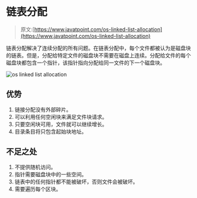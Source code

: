 # 链表分配

> 原文:[https://www.javatpoint.com/os-linked-list-allocation](https://www.javatpoint.com/os-linked-list-allocation)

链表分配解决了连续分配的所有问题。在链表分配中，每个文件都被认为是磁盘块的链表。但是，分配给特定文件的磁盘块不需要在磁盘上连续。分配给文件的每个磁盘块都包含一个指针，该指针指向分配给同一文件的下一个磁盘块。

![os linked list allocation](../Images/4aeb4481cfc9c4d0df21b2503b1ba111.png)

## 优势

1.  链接分配没有外部碎片。
2.  可以利用任何空闲块来满足文件块请求。
3.  只要空闲块可用，文件就可以继续增长。
4.  目录条目将只包含起始块地址。

## 不足之处

1.  不提供随机访问。
2.  指针需要磁盘块中的一些空间。
3.  链表中的任何指针都不能被破坏，否则文件会被破坏。
4.  需要遍历每个区块。